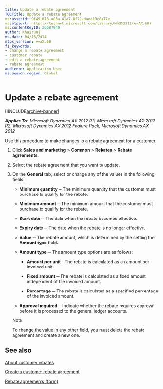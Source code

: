 ```yaml
---
title: Update a rebate agreement
TOCTitle: Update a rebate agreement
ms:assetid: 9f491076-a03a-41a7-8f79-daea19c8a77e
ms:mtpsurl: https://technet.microsoft.com/library/Hh352311(v=AX.60)
ms:contentKeyID: 36687940
author: Khairunj
ms.date: 04/18/2014
mtps_version: v=AX.60
f1_keywords:
- change a rebate agreement
- customer rebate
- edit a rebate agreement
- rebate agreement
audience: Application User
ms.search.region: Global
---
```


# Update a rebate agreement 


[!INCLUDE[archive-banner](includes/archive-banner.md)]


_**Applies To:** Microsoft Dynamics AX 2012 R3, Microsoft Dynamics AX 2012 R2, Microsoft Dynamics AX 2012 Feature Pack, Microsoft Dynamics AX 2012_

Use this procedure to make changes to a rebate agreement for a customer.

1.  Click **Sales and marketing** \> **Common** \> **Rebates** \> **Rebate agreements**.

2.  Select the rebate agreement that you want to update.

3.  On the **General** tab, select or change any of the values in the following fields:
    
      - **Minimum quantity** ─ The minimum quantity that the customer must purchase to qualify for the rebate.
    
      - **Minimum amount** ─ The minimum amount that the customer must purchase to qualify for the rebate.
    
      - **Start date** ─ The date when the rebate becomes effective.
    
      - **Expiry date** ─ The date when the rebate is no longer effective.
    
      - **Value** ─ The rebate amount, which is determined by the setting the **Amount type** field.
    
      - **Amount type** ─ The amount type options are as follows:
        
          - **Amount per unit**─ The rebate is calculated as an amount per invoiced unit.
        
          - **Fixed amount** ─ The rebate is calculated as a fixed amount independent of the invoiced amount.
        
          - **Percentage** ─ The rebate is calculated as a specified percentage of the invoiced amount.
    
      - **Approval required** ─ Indicate whether the rebate requires approval before it is processed to the general ledger accounts.
    

    > [!NOTE]
    > <P>To change the value in any other field, you must delete the rebate agreement and create a new one.</P>



## See also

[About customer rebates](about-customer-rebates.md)

[Create a customer rebate agreement](create-a-customer-rebate-agreement.md)

[Rebate agreements (form)](https://technet.microsoft.com/library/hh328681\(v=ax.60\))

  


